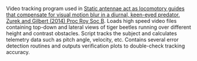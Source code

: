 Video tracking program used in [Static antennae act as locomotory guides that compensate for visual motion blur in a diurnal, keen-eyed predator. Zurek and Gilbert (2014) Proc Roy Soc B](http://rspb.royalsocietypublishing.org/content/281/1779/20133072). Loads high speed video files containing top-down and lateral views of tiger beetles running over different height and contrast obstacles. Script tracks the subject and calculates telemetry data such as pitch angle, velocity, etc. Contains several error detection routines and outputs verification plots to double-check tracking accuracy.
